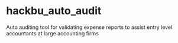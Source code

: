 # hackbu_auto_audit
Auto auditing tool for validating expense reports to assist entry level accountants at large accounting firms
